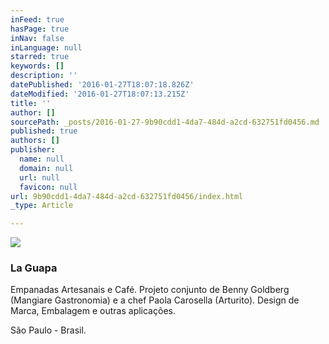 ```yaml
---
inFeed: true
hasPage: true
inNav: false
inLanguage: null
starred: true
keywords: []
description: ''
datePublished: '2016-01-27T18:07:18.826Z'
dateModified: '2016-01-27T18:07:13.215Z'
title: ''
author: []
sourcePath: _posts/2016-01-27-9b90cdd1-4da7-484d-a2cd-632751fd0456.md
published: true
authors: []
publisher:
  name: null
  domain: null
  url: null
  favicon: null
url: 9b90cdd1-4da7-484d-a2cd-632751fd0456/index.html
_type: Article

---
```

![](https://s3-us-west-2.amazonaws.com/the-grid-img/p/35f6f5894bf55ee12f233ea7ece9577101525476.jpg)

### La Guapa

Empanadas Artesanais e Café. Projeto conjunto de Benny Goldberg (Mangiare Gastronomia) e a chef Paola Carosella (Arturito). Design de Marca, Embalagem e outras aplicações.

São Paulo - Brasil.